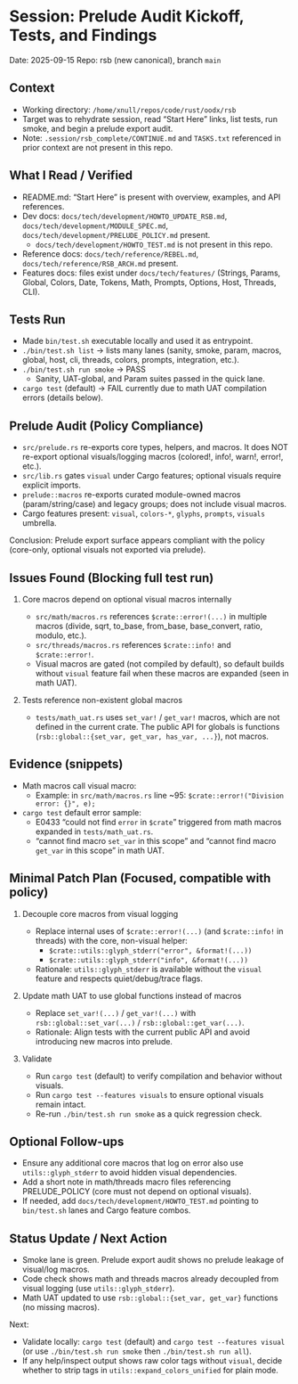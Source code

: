 # Session: Prelude Audit Kickoff, Tests, and Findings

Date: 2025-09-15
Repo: rsb (new canonical), branch `main`

## Context
- Working directory: `/home/xnull/repos/code/rust/oodx/rsb`
- Target was to rehydrate session, read “Start Here” links, list tests, run smoke, and begin a prelude export audit.
- Note: `.session/rsb_complete/CONTINUE.md` and `TASKS.txt` referenced in prior context are not present in this repo.

## What I Read / Verified
- README.md: “Start Here” is present with overview, examples, and API references.
- Dev docs: `docs/tech/development/HOWTO_UPDATE_RSB.md`, `docs/tech/development/MODULE_SPEC.md`, `docs/tech/development/PRELUDE_POLICY.md` present.
  - `docs/tech/development/HOWTO_TEST.md` is not present in this repo.
- Reference docs: `docs/tech/reference/REBEL.md`, `docs/tech/reference/RSB_ARCH.md` present.
- Features docs: files exist under `docs/tech/features/` (Strings, Params, Global, Colors, Date, Tokens, Math, Prompts, Options, Host, Threads, CLI).

## Tests Run
- Made `bin/test.sh` executable locally and used it as entrypoint.
- `./bin/test.sh list` → lists many lanes (sanity, smoke, param, macros, global, host, cli, threads, colors, prompts, integration, etc.).
- `./bin/test.sh run smoke` → PASS
  - Sanity, UAT-global, and Param suites passed in the quick lane.
- `cargo test` (default) → FAIL currently due to math UAT compilation errors (details below).

## Prelude Audit (Policy Compliance)
- `src/prelude.rs` re-exports core types, helpers, and macros. It does NOT re-export optional visuals/logging macros (colored!, info!, warn!, error!, etc.).
- `src/lib.rs` gates `visual` under Cargo features; optional visuals require explicit imports.
- `prelude::macros` re-exports curated module-owned macros (param/string/case) and legacy groups; does not include visual macros.
- Cargo features present: `visual`, `colors-*`, `glyphs`, `prompts`, `visuals` umbrella.

Conclusion: Prelude export surface appears compliant with the policy (core-only, optional visuals not exported via prelude).

## Issues Found (Blocking full test run)
1) Core macros depend on optional visual macros internally
   - `src/math/macros.rs` references `$crate::error!(...)` in multiple macros (divide, sqrt, to_base, from_base, base_convert, ratio, modulo, etc.).
   - `src/threads/macros.rs` references `$crate::info!` and `$crate::error!`.
   - Visual macros are gated (not compiled by default), so default builds without `visual` feature fail when these macros are expanded (seen in math UAT).

2) Tests reference non-existent global macros
   - `tests/math_uat.rs` uses `set_var!` / `get_var!` macros, which are not defined in the current crate. The public API for globals is functions (`rsb::global::{set_var, get_var, has_var, ...}`), not macros.

## Evidence (snippets)
- Math macros call visual macro:
  - Example: in `src/math/macros.rs` line ~95: `$crate::error!("Division error: {}", e);`
- `cargo test` default error sample:
  - E0433 “could not find `error` in `$crate`” triggered from math macros expanded in `tests/math_uat.rs`.
  - “cannot find macro `set_var` in this scope” and “cannot find macro `get_var` in this scope” in math UAT.

## Minimal Patch Plan (Focused, compatible with policy)
1) Decouple core macros from visual logging
   - Replace internal uses of `$crate::error!(...)` (and `$crate::info!` in threads) with the core, non-visual helper:
     - `$crate::utils::glyph_stderr("error", &format!(...))`
     - `$crate::utils::glyph_stderr("info", &format!(...))`
   - Rationale: `utils::glyph_stderr` is available without the `visual` feature and respects quiet/debug/trace flags.

2) Update math UAT to use global functions instead of macros
   - Replace `set_var!(...)` / `get_var!(...)` with `rsb::global::set_var(...)` / `rsb::global::get_var(...)`.
   - Rationale: Align tests with the current public API and avoid introducing new macros into prelude.

3) Validate
   - Run `cargo test` (default) to verify compilation and behavior without visuals.
   - Run `cargo test --features visuals` to ensure optional visuals remain intact.
   - Re-run `./bin/test.sh run smoke` as a quick regression check.

## Optional Follow-ups
- Ensure any additional core macros that log on error also use `utils::glyph_stderr` to avoid hidden visual dependencies.
- Add a short note in math/threads macro files referencing PRELUDE_POLICY (core must not depend on optional visuals).
- If needed, add `docs/tech/development/HOWTO_TEST.md` pointing to `bin/test.sh` lanes and Cargo feature combos.

## Status Update / Next Action
- Smoke lane is green. Prelude export audit shows no prelude leakage of visual/log macros.
- Code check shows math and threads macros already decoupled from visual logging (use `utils::glyph_stderr`).
- Math UAT updated to use `rsb::global::{set_var, get_var}` functions (no missing macros).

Next:
- Validate locally: `cargo test` (default) and `cargo test --features visual` (or use `./bin/test.sh run smoke` then `./bin/test.sh run all`).
- If any help/inspect output shows raw color tags without `visual`, decide whether to strip tags in `utils::expand_colors_unified` for plain mode.
